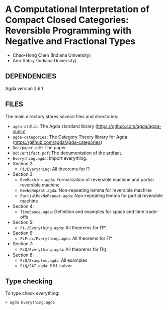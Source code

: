 # A Computational Interpretation of Compact Closed Categories: Reversible Programming with Negative and Fractional Types

* Chao-Hong Chen (Indiana University)
* Amr Sabry (Indiana University)

## DEPENDENCIES
Agda version 2.6.1

## FILES
The main directory stores several files and directories:
  * `agda-stdlib`: The Agda standard library (https://github.com/agda/agda-stdlib)
  * `agda-categories`: The Category Theory library for Agda (https://github.com/agda/agda-categories)
  * `Doc/paper.pdf`: The paper.
  * `Doc/artifact.pdf`: The documentation of the artifact.
  * `Everything.agda`: Import everything.
  * Section 2:
    * `Pi/Everything`: All theorems for Π
  * Section 3:
    * `RevMachine.agda`: Formalization of reversible machine and partial reversible machine
    * `RevNoRepeat.agda`: Non-repeating lemma for reversible machine
    * `PartialRevNoRepeat.agda`: Non-repeating lemma for partial reversible machine
  * Section 4:
    * `TimeSpace.agda`: Definition and examples for space and time trade-offs
  * Section 5:
    * `Pi-/Everything.agda`: All theorems for Πᵐ
  * Section 6:
    * `PiFrac/Everything.agda`: All theorems for Πᵈ
  * Section 7:
    * `PiQ/Everything.agda`: All theorems for Πℚ
  * Section 8:
    * `PiQ/Examples.agda`: All examples
    * `PiQ/SAT.agda`: SAT solver
    
## Type checking
To type check everything:

    > agda Everything.agda

